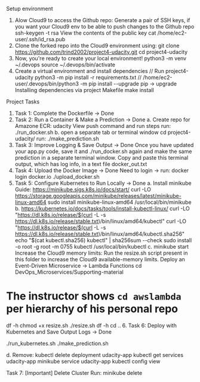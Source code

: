 Setup environment

1. Alow Cloud9 to access the Github repo:
Generate a pair of SSH keys, if you want your Cloud9 env to be able to push changes to the Github repo
ssh-keygen -t rsa
View the contents of the public key
cat /home/ec2-user/.ssh/id_rsa.pub
1. Clone the forked repo into the Cloud9 environment using:
git clone https://github.com/trind2002/project4-udacity.git
cd project4-udacity
1. Now, you're ready to create your local environment!
python3 -m venv ~/.devops
source ~/.devops/bin/activate
1. Create a virtual environment and install dependencies
// Run 
project4-udacity
python3 -m pip install -r requirements.txt
//
/home/ec2-user/.devops/bin/python3 -m pip install --upgrade pip -> upgrade
Installing dependencies via project Makefile
make install

Project Tasks
1. Task 1: Complete the Dockerfile -> Done
2. Task 2: Run a Container & Make a Prediction -> Done
a. Create repo for Amazone ECR: udacity
View push command and run steps
run:
./run_docker.sh
b. open a separate tab or terminal window
cd project4-udacity/
run: ./make_prediction.sh
3. Task 3: Improve Logging & Save Output -> Done
Once you have updated your app.py code, save it and ./run_docker.sh again and make the same prediction in a separate terminal window.
Copy and paste this terminal output, which has log info, in a text file docker_out.txt
4. Task 4: Upload the Docker Image -> Done
Need to login -> run: docker login docker.io
./upload_docker.sh
5. Task 5: Configure Kubernetes to Run Locally -> Done
a. Install minikube
Guide: https://minikube.sigs.k8s.io/docs/start/
curl -LO https://storage.googleapis.com/minikube/releases/latest/minikube-linux-amd64
sudo install minikube-linux-amd64 /usr/local/bin/minikube
b.
https://kubernetes.io/docs/tasks/tools/install-kubectl-linux/
curl -LO "https://dl.k8s.io/release/$(curl -L -s https://dl.k8s.io/release/stable.txt)/bin/linux/amd64/kubectl"
curl -LO "https://dl.k8s.io/release/$(curl -L -s https://dl.k8s.io/release/stable.txt)/bin/linux/amd64/kubectl.sha256"
echo "$(cat kubectl.sha256)  kubectl" | sha256sum --check
sudo install -o root -g root -m 0755 kubectl /usr/local/bin/kubectl
c.
minikube start
Increase the Cloud9 memory limits: Run the resize.sh script present in this folder to increase the Cloud9 available-memory limits.
Deploy an Event-Driven Microservice -> Lambda Functions
cd DevOps_Microservices/Supporting-material
# The instructor shows `cd awslambda` per hierarchy of his personal repo
df -h
chmod +x resize.sh
./resize.sh 
df -h
cd ..
6. Task 6: Deploy with Kubernetes and Save Output Logs -> Done

./run_kubernetes.sh
./make_prediction.sh

d. Remove: kubectl delete deployment udacity-app
kubectl get services udacity-app
minikube service udacity-app
kubectl config view

Task 7: [Important] Delete Cluster 
Run:
minikube delete